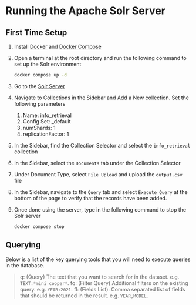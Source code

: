 # Running the Apache Solr Server

## First Time Setup

1. Install [Docker](https://docs.docker.com/get-docker/) and [Docker Compose](https://docs.docker.com/compose/install/)
2. Open a terminal at the root directory and run the following command to set up the Solr environment

    ```bash
    docker compose up -d
    ```

3. Go to the [Solr Server](http://localhost:8983)
4. Navigate to Collections in the Sidebar and Add a New collection. Set the following parameters
   1. Name: info_retrieval
   2. Config Set: _default
   3. numShards: 1
   4. replicationFactor: 1
5. In the Sidebar, find the Collection Selector and select the `info_retrieval` collection
6. In the Sidebar, select the `Documents` tab under the Collection Selector
7. Under Document Type, select `File Upload` and upload the `output.csv` file
8. In the Sidebar, navigate to the `Query` tab and select `Execute Query` at the bottom of the page to verify that the records have been added.
9. Once done using the server, type in the following command to stop the Solr server

    ```bash
    docker compose stop
    ```

## Querying

Below is a list of the key querying tools that you will need to execute queries in the database.

> q: (Query) The text that you want to search for in the dataset. e.g. `TEXT:*mini cooper*`.
> fq: (Filter Query) Additional filters on the existing query. e.g. `YEAR:2021`.
> fl: (Fields List): Comma separated list of fields that should be returned in the result. e.g. `YEAR,MODEL`.
